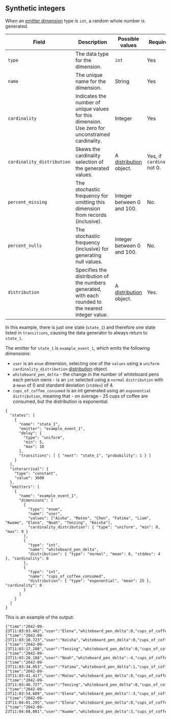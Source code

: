 ## Synthetic integers

When an [emitter dimension](./genspec-emitters.md#dimensions) type is `int`, a random whole number is generated.

| Field | Description | Possible values | Required? | Default |
|---|---|---|---|---|
| `type` | The data type for the dimension. | `int` | Yes ||
| `name` | The unique name for the dimension. | String | Yes ||
| `cardinality` | Indicates the number of unique values for this dimension. Use zero for unconstrained cardinality. | Integer | Yes ||
| `cardinality_distribution` | Skews the cardinality selection of the generated values. | A [distribution](./distributions.md) object. | Yes, if `cardinality` not 0.||
| `percent_missing` | The stochastic frequency for omitting this dimension from records (inclusive). | Integer between 0 and 100. | No. | 0 |
| `percent_nulls` | The stochastic frequency (inclusive) for generating null values. | Integer between 0 and 100. | No. | 0 |
| `distribution` | Specifies the distribution of the numbers generated, with each rounded to the nearest integer value. | A [distribution](./distributions.md) object. | Yes. ||

In this example, there is just one state (`state_1`) and therefore one state listed in `transitions`, causing the data generator to always return to `state_1`.

The emitter for `state_1` is `example_event_1`, which emits the following dimensions:

* `user` is an `enum` dimension, selecting one of the `values` using a `uniform` `cardinality_distribution` [distribution](./distributions.md) object.
* `whiteboard_pen_delta` - the change in the number of whiteboard pens each person owns - is an `int` selected using a `normal` `distribution` with a `mean` of 0 and standard deviation (`stddev`) of 4.
* `cups_of_coffee_consumed` is an int generated using an `exponential` `distribution`, meaning that - on average - 25 cups of coffee are consumed, but the distribution is exponential.

```
{
  "states": [
    {
      "name": "state_1",
      "emitter": "example_event_1",
      "delay": {
        "type": "uniform",
        "min": 5,
        "max": 10
      },
      "transitions": [ { "next": "state_1", "probability": 1 } ]
    }
  ],
  "interarrival": {
    "type": "constant",
    "value": 3600
  },
  "emitters": [
    {
      "name": "example_event_1",
      "dimensions": [
        {
          "type": "enum",
          "name": "user",
          "values": ["Aisha", "Mateo", "Chen", "Fatima", "Liam", "Kwame", "Elena", "Noah", "Tenzing", "Keisha"],
          "cardinality_distribution": { "type": "uniform", "min": 0, "max": 9 }
        },
        {
          "type": "int",
          "name": "whiteboard_pen_delta",
          "distribution": { "type": "normal", "mean": 0, "stddev": 4 }, "cardinality": 0
        },
        {
          "type": "int",
          "name": "cups_of_coffee_consumed",
          "distribution": { "type": "exponential", "mean": 25 }, "cardinality": 0
        }
      ]
    }
  ]
}
```

This is an example of the output:

```
{"time":"2042-09-23T11:03:03.402","user":"Elena","whiteboard_pen_delta":0,"cups_of_coffee_consumed":7}
{"time":"2042-09-23T11:03:10.723","user":"Keisha","whiteboard_pen_delta":0,"cups_of_coffee_consumed":5}
{"time":"2042-09-23T11:03:17.208","user":"Tenzing","whiteboard_pen_delta":0,"cups_of_coffee_consumed":74}
{"time":"2042-09-23T11:03:28.188","user":"Noah","whiteboard_pen_delta":-4,"cups_of_coffee_consumed":0}
{"time":"2042-09-23T11:03:34.053","user":"Fatima","whiteboard_pen_delta":1,"cups_of_coffee_consumed":5}
{"time":"2042-09-23T11:03:41.417","user":"Mateo","whiteboard_pen_delta":0,"cups_of_coffee_consumed":8}
{"time":"2042-09-23T11:03:46.727","user":"Tenzing","whiteboard_pen_delta":0,"cups_of_coffee_consumed":77}
{"time":"2042-09-23T11:03:54.689","user":"Elena","whiteboard_pen_delta":-3,"cups_of_coffee_consumed":31}
{"time":"2042-09-23T11:04:01.295","user":"Elena","whiteboard_pen_delta":0,"cups_of_coffee_consumed":13}
{"time":"2042-09-23T11:04:08.081","user":"Kwame","whiteboard_pen_delta":3,"cups_of_coffee_consumed":21}
```